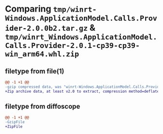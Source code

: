 # Comparing `tmp/winrt-Windows.ApplicationModel.Calls.Provider-2.0.0b2.tar.gz` & `tmp/winrt_Windows.ApplicationModel.Calls.Provider-2.0.1-cp39-cp39-win_arm64.whl.zip`

## filetype from file(1)

```diff
@@ -1 +1 @@
-gzip compressed data, was "winrt-Windows.ApplicationModel.Calls.Provider-2.0.0b2.tar", last modified: Sat Dec  2 18:19:35 2023, max compression
+Zip archive data, at least v2.0 to extract, compression method=deflate
```

## filetype from diffoscope

```diff
@@ -1 +1 @@
-GzipFile
+ZipFile
```

